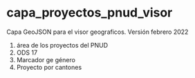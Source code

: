 # capa_proyectos_pnud_visor
Capa GeoJSON para el visor geograficos. Versión febrero 2022
1. área de los proyectos del PNUD
2. ODS 17
3. Marcador ge género
4. Proyecto por cantones
